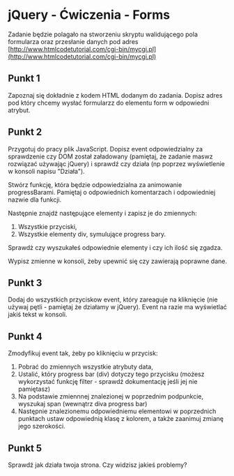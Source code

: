 # jQuery - Ćwiczenia - Forms

Zadanie będzie polagało na stworzeniu skryptu walidującego pola formularza oraz przesłanie danych pod adres [http://www.htmlcodetutorial.com/cgi-bin/mycgi.pl](http://www.htmlcodetutorial.com/cgi-bin/mycgi.pl)

## Punkt 1
Zapoznaj się dokładnie z kodem HTML  dodanym do zadania.
Dopisz adres pod który chcemy wysłać formularzz do elementu form w odpowiedni atrybut.

## Punkt 2
Przygotuj do pracy plik JavaScript. Dopisz event odpowiedzialny za sprawdzenie czy DOM został załadowany (pamiętaj, że zadanie maswz rozwiązać używając jQuery) i sprawdź czy działa (np poprzez wyświetlenie w konsoli napisu "Działa").

Stwórz funkcję, która będzie odpowiedzialna za animowanie progressBarami. Pamiętaj o odpowiednich komentarzach i odpowiedniej nazwie dla funkcji.

Następnie znajdź następujące elementy i zapisz je do zmiennych:

1. Wszystkie przyciski,
2. Wszystkie elementy div, symulujące progress bary.

Sprawdż czy wyszukałeś odpowiednie elementy i czy ich ilość się zgadza.

Wypisz zmienne w konsoli, żeby upewnić się czy zawierają poprawne dane.

## Punkt 3
Dodaj do wszystkich przyciskow event, który zareaguje na kliknięcie (nie używaj pętli - pamiętaj że działamy w jQuery).
Event na razie ma wyświetlać jakiś tekst w konsoli.

## Punkt 4
Zmodyfikuj event tak, żeby po kliknięciu w przycisk:

1. Pobrać do zmiennych wszystkie atrybuty data,
2. Ustalić, który progress bar (div) dotyczy tego przycisku (możesz wykorzystać funkcję filter - sprawdź dokumentację jeśli jej nie pamiętasz)
3. Na podstawie zmiennnej znalezionej w poprzednim podpunkcie, wyszukaj span (wewnątrz diva progress bar)
4. Następnie znalezionemu odpowiedniemu elementowi w poprzednich punktach ustaw odpowiednią klasę z kolorem, a także zaanimuj zmianę jego szerokości.

## Punkt 5
Sprawdź jak działa twoja strona. Czy widzisz jakieś problemy?
